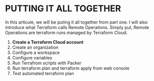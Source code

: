 # PUTTING IT ALL TOGETHER

In this articule, we will be puting it all together from part one. I will also introduce what Terraform calls Remote Operations. Simply put, Remote Operations are terraform runs managed by Terraform Cloud.

1. **Create a Terraform Cloud account**
2. Create an organization
3. Configure a workspace
4. Configure variables
5. Run Terrafrom scripts with Packer
6. Run terraform plan and terraform apply from web console
7. Test automated terraform plan



